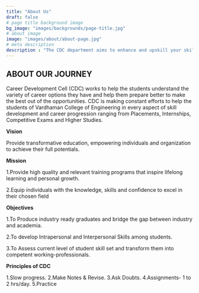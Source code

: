 ```yaml
---
title: "About Us"
draft: false
# page title background image
bg_image: "images/backgrounds/page-title.jpg"
# about image
image: "images/about/about-page.jpg"
# meta description
description : "The CDC department aims to enhance and upskill your skils and bridge a gap between academic learning and industry requirements."
---
```


## ABOUT OUR JOURNEY

Career Development Cell (CDC) works to help the students understand the variety of career options they have and help them prepare better to make the best out of the opportunities. CDC is making constant efforts to help the students of Vardhaman College of Engineering in every aspect of skill development and career progression ranging from Placements, Internships, Competitive Exams and Higher Studies.

**Vision**

Provide transformative education, empowering individuals and organization to achieve their full potentials.

**Mission**

1.Provide high quality and relevant training programs that inspire lifelong learning and personal growth.

2.Equip individuals with the knowledge, skills and confidence to excel in their chosen field

**Objectives**

1.To Produce industry ready graduates and bridge the gap between industry and academia.

2.To develop Intrapersonal and Interpersonal Skills among students.

3.To Assess current level of student skill set and transform them into competent working-professionals.

**Principles of CDC**

1.Slow progress.
2.Make Notes & Revise.
3.Ask Doubts.
4.Assignments- 1 to 2 hrs/day.
5.Practice 

